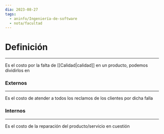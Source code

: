 ```yaml
---
dia: 2023-08-27
tags:
  - aninfo/Ingeniería-de-software
  - nota/facultad
---
```

# Definición
---
Es el costo por la falta de [[Calidad|calidad]] en un producto, podemos dividirlos en 

### Externos
---
Es el costo de atender a todos los reclamos de los clientes por dicha falla

### Internos
---
Es el costo de la reparación del producto/servicio en cuestión
